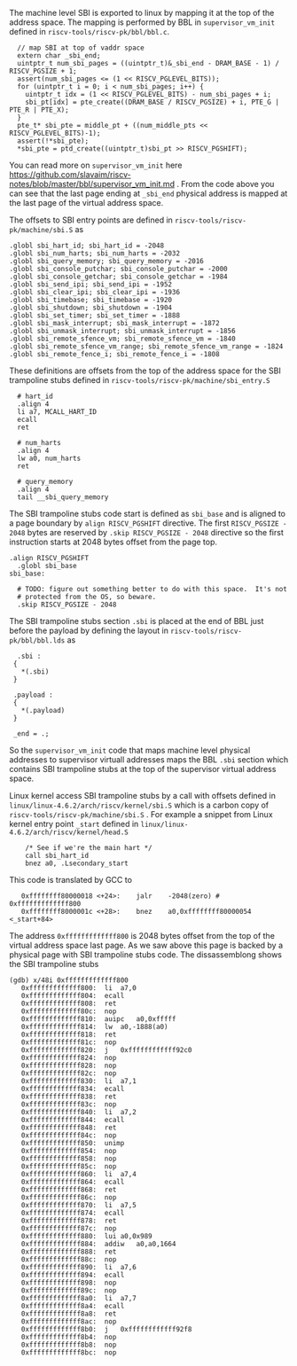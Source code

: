 
The machine level SBI is exported to linux by mapping it at the top of the address space.
The mapping is performed by BBL in ```supervisor_vm_init``` defined in ```riscv-tools/riscv-pk/bbl/bbl.c```.

```
  // map SBI at top of vaddr space
  extern char _sbi_end;
  uintptr_t num_sbi_pages = ((uintptr_t)&_sbi_end - DRAM_BASE - 1) / RISCV_PGSIZE + 1;
  assert(num_sbi_pages <= (1 << RISCV_PGLEVEL_BITS));
  for (uintptr_t i = 0; i < num_sbi_pages; i++) {
    uintptr_t idx = (1 << RISCV_PGLEVEL_BITS) - num_sbi_pages + i;
    sbi_pt[idx] = pte_create((DRAM_BASE / RISCV_PGSIZE) + i, PTE_G | PTE_R | PTE_X);
  }
  pte_t* sbi_pte = middle_pt + ((num_middle_pts << RISCV_PGLEVEL_BITS)-1);
  assert(!*sbi_pte);
  *sbi_pte = ptd_create((uintptr_t)sbi_pt >> RISCV_PGSHIFT);
```

You can read more on ```supervisor_vm_init``` here https://github.com/slavaim/riscv-notes/blob/master/bbl/supervisor_vm_init.md . From the code above you can see that the last page ending at ```_sbi_end``` physical address is mapped at the last page of the virtual address space.

The offsets to SBI entry points are defined in ```riscv-tools/riscv-pk/machine/sbi.S``` as
```
.globl sbi_hart_id; sbi_hart_id = -2048
.globl sbi_num_harts; sbi_num_harts = -2032
.globl sbi_query_memory; sbi_query_memory = -2016
.globl sbi_console_putchar; sbi_console_putchar = -2000
.globl sbi_console_getchar; sbi_console_getchar = -1984
.globl sbi_send_ipi; sbi_send_ipi = -1952
.globl sbi_clear_ipi; sbi_clear_ipi = -1936
.globl sbi_timebase; sbi_timebase = -1920
.globl sbi_shutdown; sbi_shutdown = -1904
.globl sbi_set_timer; sbi_set_timer = -1888
.globl sbi_mask_interrupt; sbi_mask_interrupt = -1872
.globl sbi_unmask_interrupt; sbi_unmask_interrupt = -1856
.globl sbi_remote_sfence_vm; sbi_remote_sfence_vm = -1840
.globl sbi_remote_sfence_vm_range; sbi_remote_sfence_vm_range = -1824
.globl sbi_remote_fence_i; sbi_remote_fence_i = -1808
```

These definitions are offsets from the top of the address space for the SBI trampoline stubs defined in ```riscv-tools/riscv-pk/machine/sbi_entry.S```
```
  # hart_id
  .align 4
  li a7, MCALL_HART_ID
  ecall
  ret

  # num_harts
  .align 4
  lw a0, num_harts
  ret

  # query_memory
  .align 4
  tail __sbi_query_memory
```

The SBI trampoline stubs code start is defined as ```sbi_base``` and is aligned to a page boundary by ```align RISCV_PGSHIFT``` directive. The first ```RISCV_PGSIZE - 2048``` bytes are reserved by ```.skip RISCV_PGSIZE - 2048``` directive so the first instruction starts at 2048 bytes offset from the page top. 
```
.align RISCV_PGSHIFT
  .globl sbi_base
sbi_base:

  # TODO: figure out something better to do with this space.  It's not
  # protected from the OS, so beware.
  .skip RISCV_PGSIZE - 2048
```
 The SBI trampoline stubs section ```.sbi``` is placed at the end of BBL just before the payload by defining the layout in ```riscv-tools/riscv-pk/bbl/bbl.lds``` as
 ```
   .sbi :
  {
    *(.sbi)
  }

  .payload :
  {
    *(.payload)
  }

  _end = .;
 ```

So the ```supervisor_vm_init``` code that maps machine level physical addresses to supervisor virtuall addresses maps the BBL ```.sbi``` section which contains SBI trampoline stubs at the top of the supervisor virtual address space.

Linux kernel access SBI trampoline stubs by a call with offsets defined in ```linux/linux-4.6.2/arch/riscv/kernel/sbi.S``` which is a carbon copy of ```riscv-tools/riscv-pk/machine/sbi.S``` . For example a snippet from Linux kernel entry point ```_start``` defined in  ```linux/linux-4.6.2/arch/riscv/kernel/head.S``` 

```
	/* See if we're the main hart */
	call sbi_hart_id
	bnez a0, .Lsecondary_start
```
This code is translated by GCC to 
```
   0xffffffff80000018 <+24>:	jalr	-2048(zero) # 0xfffffffffffff800
   0xffffffff8000001c <+28>:	bnez	a0,0xffffffff80000054 <_start+84>
```

The address ```0xfffffffffffff800``` is 2048 bytes offset from the top of the virtual address space last page. As we saw above this page is backed by a physical page with SBI trampoline stubs code. The dissassemblong shows the SBI trampoline stubs
```
(gdb) x/48i 0xfffffffffffff800
   0xfffffffffffff800:	li	a7,0
   0xfffffffffffff804:	ecall
   0xfffffffffffff808:	ret
   0xfffffffffffff80c:	nop
   0xfffffffffffff810:	auipc	a0,0xfffff
   0xfffffffffffff814:	lw	a0,-1888(a0)
   0xfffffffffffff818:	ret
   0xfffffffffffff81c:	nop
   0xfffffffffffff820:	j	0xffffffffffff92c0
   0xfffffffffffff824:	nop
   0xfffffffffffff828:	nop
   0xfffffffffffff82c:	nop
   0xfffffffffffff830:	li	a7,1
   0xfffffffffffff834:	ecall
   0xfffffffffffff838:	ret
   0xfffffffffffff83c:	nop
   0xfffffffffffff840:	li	a7,2
   0xfffffffffffff844:	ecall
   0xfffffffffffff848:	ret
   0xfffffffffffff84c:	nop
   0xfffffffffffff850:	unimp
   0xfffffffffffff854:	nop
   0xfffffffffffff858:	nop
   0xfffffffffffff85c:	nop
   0xfffffffffffff860:	li	a7,4
   0xfffffffffffff864:	ecall
   0xfffffffffffff868:	ret
   0xfffffffffffff86c:	nop
   0xfffffffffffff870:	li	a7,5
   0xfffffffffffff874:	ecall
   0xfffffffffffff878:	ret
   0xfffffffffffff87c:	nop
   0xfffffffffffff880:	lui	a0,0x989
   0xfffffffffffff884:	addiw	a0,a0,1664
   0xfffffffffffff888:	ret
   0xfffffffffffff88c:	nop
   0xfffffffffffff890:	li	a7,6
   0xfffffffffffff894:	ecall
   0xfffffffffffff898:	nop
   0xfffffffffffff89c:	nop
   0xfffffffffffff8a0:	li	a7,7
   0xfffffffffffff8a4:	ecall
   0xfffffffffffff8a8:	ret
   0xfffffffffffff8ac:	nop
   0xfffffffffffff8b0:	j	0xffffffffffff92f8
   0xfffffffffffff8b4:	nop
   0xfffffffffffff8b8:	nop
   0xfffffffffffff8bc:	nop
```

